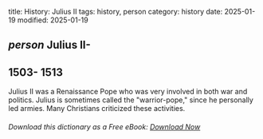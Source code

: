 title: History: Julius II
tags: history, person
category: history
date: 2025-01-19
modified: 2025-01-19

## _person_  Julius II-
  1503-
1513
-
Julius II was a Renaissance
  Pope who was very involved in both war and politics.  Julius is sometimes
  called the "warrior-pope," since he personally led armies.
  Many Christians criticized these activities.



###### Download *this* dictionary as a Free eBook: [Download Now]({static}static/SerfHistoryDictionary.pdf)

